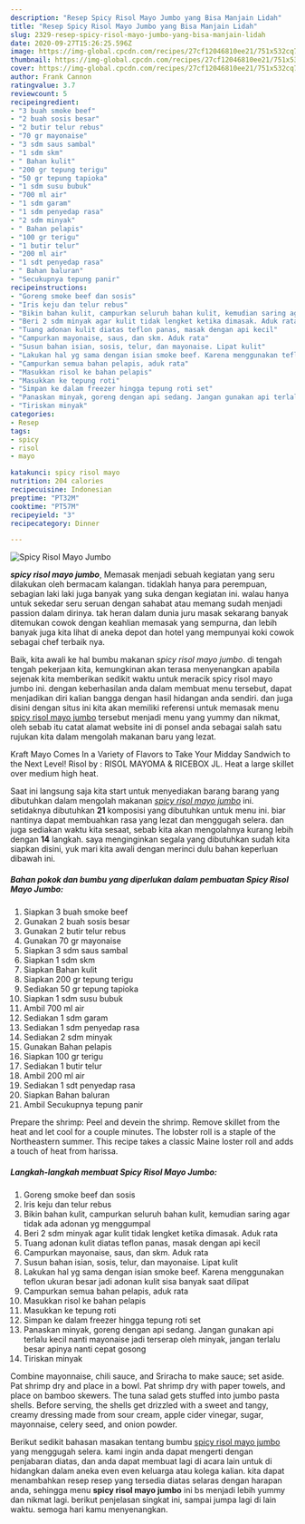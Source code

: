 ```yaml
---
description: "Resep Spicy Risol Mayo Jumbo yang Bisa Manjain Lidah"
title: "Resep Spicy Risol Mayo Jumbo yang Bisa Manjain Lidah"
slug: 2329-resep-spicy-risol-mayo-jumbo-yang-bisa-manjain-lidah
date: 2020-09-27T15:26:25.596Z
image: https://img-global.cpcdn.com/recipes/27cf12046810ee21/751x532cq70/spicy-risol-mayo-jumbo-foto-resep-utama.jpg
thumbnail: https://img-global.cpcdn.com/recipes/27cf12046810ee21/751x532cq70/spicy-risol-mayo-jumbo-foto-resep-utama.jpg
cover: https://img-global.cpcdn.com/recipes/27cf12046810ee21/751x532cq70/spicy-risol-mayo-jumbo-foto-resep-utama.jpg
author: Frank Cannon
ratingvalue: 3.7
reviewcount: 5
recipeingredient:
- "3 buah smoke beef"
- "2 buah sosis besar"
- "2 butir telur rebus"
- "70 gr mayonaise"
- "3 sdm saus sambal"
- "1 sdm skm"
- " Bahan kulit"
- "200 gr tepung terigu"
- "50 gr tepung tapioka"
- "1 sdm susu bubuk"
- "700 ml air"
- "1 sdm garam"
- "1 sdm penyedap rasa"
- "2 sdm minyak"
- " Bahan pelapis"
- "100 gr terigu"
- "1 butir telur"
- "200 ml air"
- "1 sdt penyedap rasa"
- " Bahan baluran"
- "Secukupnya tepung panir"
recipeinstructions:
- "Goreng smoke beef dan sosis"
- "Iris keju dan telur rebus"
- "Bikin bahan kulit, campurkan seluruh bahan kulit, kemudian saring agar tidak ada adonan yg menggumpal"
- "Beri 2 sdm minyak agar kulit tidak lengket ketika dimasak. Aduk rata"
- "Tuang adonan kulit diatas teflon panas, masak dengan api kecil"
- "Campurkan mayonaise, saus, dan skm. Aduk rata"
- "Susun bahan isian, sosis, telur, dan mayonaise. Lipat kulit"
- "Lakukan hal yg sama dengan isian smoke beef. Karena menggunakan teflon ukuran besar jadi adonan kulit sisa banyak saat dilipat"
- "Campurkan semua bahan pelapis, aduk rata"
- "Masukkan risol ke bahan pelapis"
- "Masukkan ke tepung roti"
- "Simpan ke dalam freezer hingga tepung roti set"
- "Panaskan minyak, goreng dengan api sedang. Jangan gunakan api terlalu kecil nanti mayonaise jadi terserap oleh minyak, jangan terlalu besar apinya nanti cepat gosong"
- "Tiriskan minyak"
categories:
- Resep
tags:
- spicy
- risol
- mayo

katakunci: spicy risol mayo 
nutrition: 204 calories
recipecuisine: Indonesian
preptime: "PT32M"
cooktime: "PT57M"
recipeyield: "3"
recipecategory: Dinner

---
```



![Spicy Risol Mayo Jumbo](https://img-global.cpcdn.com/recipes/27cf12046810ee21/751x532cq70/spicy-risol-mayo-jumbo-foto-resep-utama.jpg)

<b><i>spicy risol mayo jumbo</i></b>, Memasak menjadi sebuah kegiatan yang seru dilakukan oleh bermacam kalangan. tidaklah hanya para perempuan, sebagian laki laki juga banyak yang suka dengan kegiatan ini. walau hanya untuk sekedar seru seruan dengan sahabat atau memang sudah menjadi passion dalam dirinya. tak heran dalam dunia juru masak sekarang banyak ditemukan cowok dengan keahlian memasak yang sempurna, dan lebih banyak juga kita lihat di aneka depot dan hotel yang mempunyai koki cowok sebagai chef terbaik nya.

Baik, kita awali ke hal bumbu makanan <i>spicy risol mayo jumbo</i>. di tengah tengah pekerjaan kita, kemungkinan akan terasa menyenangkan apabila sejenak kita memberikan sedikit waktu untuk meracik spicy risol mayo jumbo ini. dengan keberhasilan anda dalam membuat menu tersebut, dapat menjadikan diri kalian bangga dengan hasil hidangan anda sendiri. dan juga disini dengan situs ini kita akan memiliki referensi untuk memasak menu <u>spicy risol mayo jumbo</u> tersebut menjadi menu yang yummy dan nikmat, oleh sebab itu catat alamat website ini di ponsel anda sebagai salah satu rujukan kita dalam mengolah makanan baru yang lezat.

Kraft Mayo Comes In a Variety of Flavors to Take Your Midday Sandwich to the Next Level! Risol by : RISOL MAYOMA &amp; RICEBOX JL. Heat a large skillet over medium high heat.


Saat ini langsung saja kita start untuk menyediakan barang barang yang dibutuhkan dalam mengolah makanan <u><i>spicy risol mayo jumbo</i></u> ini. setidaknya dibutuhkan <b>21</b> komposisi yang dibutuhkan untuk menu ini. biar nantinya dapat membuahkan rasa yang lezat dan menggugah selera. dan juga sediakan waktu kita sesaat, sebab kita akan mengolahnya kurang lebih dengan <b>14</b> langkah. saya menginginkan segala yang dibutuhkan sudah kita siapkan disini, yuk mari kita awali dengan merinci dulu bahan keperluan dibawah ini.

<!--inarticleads1-->

##### Bahan pokok dan bumbu yang diperlukan dalam pembuatan Spicy Risol Mayo Jumbo:

1. Siapkan 3 buah smoke beef
1. Gunakan 2 buah sosis besar
1. Gunakan 2 butir telur rebus
1. Gunakan 70 gr mayonaise
1. Siapkan 3 sdm saus sambal
1. Siapkan 1 sdm skm
1. Siapkan  Bahan kulit
1. Siapkan 200 gr tepung terigu
1. Sediakan 50 gr tepung tapioka
1. Siapkan 1 sdm susu bubuk
1. Ambil 700 ml air
1. Sediakan 1 sdm garam
1. Sediakan 1 sdm penyedap rasa
1. Sediakan 2 sdm minyak
1. Gunakan  Bahan pelapis
1. Siapkan 100 gr terigu
1. Sediakan 1 butir telur
1. Ambil 200 ml air
1. Sediakan 1 sdt penyedap rasa
1. Siapkan  Bahan baluran
1. Ambil Secukupnya tepung panir


Prepare the shrimp: Peel and devein the shrimp. Remove skillet from the heat and let cool for a couple minutes. The lobster roll is a staple of the Northeastern summer. This recipe takes a classic Maine loster roll and adds a touch of heat from harissa. 

<!--inarticleads2-->

##### Langkah-langkah membuat Spicy Risol Mayo Jumbo:

1. Goreng smoke beef dan sosis
1. Iris keju dan telur rebus
1. Bikin bahan kulit, campurkan seluruh bahan kulit, kemudian saring agar tidak ada adonan yg menggumpal
1. Beri 2 sdm minyak agar kulit tidak lengket ketika dimasak. Aduk rata
1. Tuang adonan kulit diatas teflon panas, masak dengan api kecil
1. Campurkan mayonaise, saus, dan skm. Aduk rata
1. Susun bahan isian, sosis, telur, dan mayonaise. Lipat kulit
1. Lakukan hal yg sama dengan isian smoke beef. Karena menggunakan teflon ukuran besar jadi adonan kulit sisa banyak saat dilipat
1. Campurkan semua bahan pelapis, aduk rata
1. Masukkan risol ke bahan pelapis
1. Masukkan ke tepung roti
1. Simpan ke dalam freezer hingga tepung roti set
1. Panaskan minyak, goreng dengan api sedang. Jangan gunakan api terlalu kecil nanti mayonaise jadi terserap oleh minyak, jangan terlalu besar apinya nanti cepat gosong
1. Tiriskan minyak


Combine mayonnaise, chili sauce, and Sriracha to make sauce; set aside. Pat shrimp dry and place in a bowl. Pat shrimp dry with paper towels, and place on bamboo skewers. The tuna salad gets stuffed into jumbo pasta shells. Before serving, the shells get drizzled with a sweet and tangy, creamy dressing made from sour cream, apple cider vinegar, sugar, mayonnaise, celery seed, and onion powder. 

Berikut sedikit bahasan masakan tentang bumbu <u>spicy risol mayo jumbo</u> yang menggugah selera. kami ingin anda dapat mengerti dengan penjabaran diatas, dan anda dapat membuat lagi di acara lain untuk di hidangkan dalam aneka even even keluarga atau kolega kalian. kita dapat menambahkan resep resep yang tersedia diatas selaras dengan harapan anda, sehingga menu <b>spicy risol mayo jumbo</b> ini bs menjadi lebih yummy dan nikmat lagi. berikut penjelasan singkat ini, sampai jumpa lagi di lain waktu. semoga hari kamu menyenangkan.
